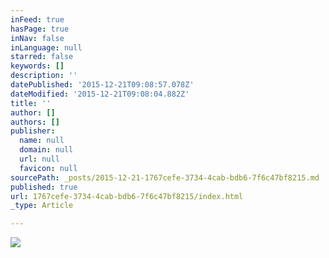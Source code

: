 ```yaml
---
inFeed: true
hasPage: true
inNav: false
inLanguage: null
starred: false
keywords: []
description: ''
datePublished: '2015-12-21T09:08:57.078Z'
dateModified: '2015-12-21T09:08:04.882Z'
title: ''
author: []
authors: []
publisher:
  name: null
  domain: null
  url: null
  favicon: null
sourcePath: _posts/2015-12-21-1767cefe-3734-4cab-bdb6-7f6c47bf8215.md
published: true
url: 1767cefe-3734-4cab-bdb6-7f6c47bf8215/index.html
_type: Article

---
```

![](https://the-grid-user-content.s3-us-west-2.amazonaws.com/227c0902-23bc-4e2b-b687-d10487ebbef9.jpg)
